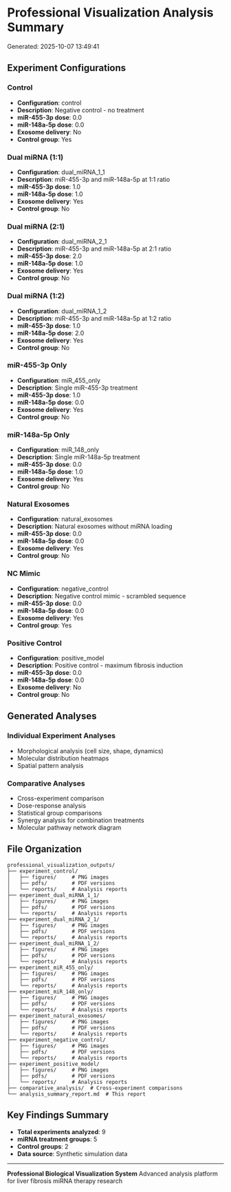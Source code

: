 # Professional Visualization Analysis Summary

Generated: 2025-10-07 13:49:41

## Experiment Configurations

### Control
- **Configuration**: control
- **Description**: Negative control - no treatment
- **miR-455-3p dose**: 0.0
- **miR-148a-5p dose**: 0.0
- **Exosome delivery**: No
- **Control group**: Yes

### Dual miRNA (1:1)
- **Configuration**: dual_miRNA_1_1
- **Description**: miR-455-3p and miR-148a-5p at 1:1 ratio
- **miR-455-3p dose**: 1.0
- **miR-148a-5p dose**: 1.0
- **Exosome delivery**: Yes
- **Control group**: No

### Dual miRNA (2:1)
- **Configuration**: dual_miRNA_2_1
- **Description**: miR-455-3p and miR-148a-5p at 2:1 ratio
- **miR-455-3p dose**: 2.0
- **miR-148a-5p dose**: 1.0
- **Exosome delivery**: Yes
- **Control group**: No

### Dual miRNA (1:2)
- **Configuration**: dual_miRNA_1_2
- **Description**: miR-455-3p and miR-148a-5p at 1:2 ratio
- **miR-455-3p dose**: 1.0
- **miR-148a-5p dose**: 2.0
- **Exosome delivery**: Yes
- **Control group**: No

### miR-455-3p Only
- **Configuration**: miR_455_only
- **Description**: Single miR-455-3p treatment
- **miR-455-3p dose**: 1.0
- **miR-148a-5p dose**: 0.0
- **Exosome delivery**: Yes
- **Control group**: No

### miR-148a-5p Only
- **Configuration**: miR_148_only
- **Description**: Single miR-148a-5p treatment
- **miR-455-3p dose**: 0.0
- **miR-148a-5p dose**: 1.0
- **Exosome delivery**: Yes
- **Control group**: No

### Natural Exosomes
- **Configuration**: natural_exosomes
- **Description**: Natural exosomes without miRNA loading
- **miR-455-3p dose**: 0.0
- **miR-148a-5p dose**: 0.0
- **Exosome delivery**: Yes
- **Control group**: No

### NC Mimic
- **Configuration**: negative_control
- **Description**: Negative control mimic - scrambled sequence
- **miR-455-3p dose**: 0.0
- **miR-148a-5p dose**: 0.0
- **Exosome delivery**: Yes
- **Control group**: Yes

### Positive Control
- **Configuration**: positive_model
- **Description**: Positive control - maximum fibrosis induction
- **miR-455-3p dose**: 0.0
- **miR-148a-5p dose**: 0.0
- **Exosome delivery**: No
- **Control group**: No

## Generated Analyses

### Individual Experiment Analyses
- Morphological analysis (cell size, shape, dynamics)
- Molecular distribution heatmaps
- Spatial pattern analysis

### Comparative Analyses
- Cross-experiment comparison
- Dose-response analysis
- Statistical group comparisons
- Synergy analysis for combination treatments
- Molecular pathway network diagram

## File Organization

```
professional_visualization_outputs/
├── experiment_control/
│   ├── figures/     # PNG images
│   ├── pdfs/        # PDF versions
│   └── reports/     # Analysis reports
├── experiment_dual_miRNA_1_1/
│   ├── figures/     # PNG images
│   ├── pdfs/        # PDF versions
│   └── reports/     # Analysis reports
├── experiment_dual_miRNA_2_1/
│   ├── figures/     # PNG images
│   ├── pdfs/        # PDF versions
│   └── reports/     # Analysis reports
├── experiment_dual_miRNA_1_2/
│   ├── figures/     # PNG images
│   ├── pdfs/        # PDF versions
│   └── reports/     # Analysis reports
├── experiment_miR_455_only/
│   ├── figures/     # PNG images
│   ├── pdfs/        # PDF versions
│   └── reports/     # Analysis reports
├── experiment_miR_148_only/
│   ├── figures/     # PNG images
│   ├── pdfs/        # PDF versions
│   └── reports/     # Analysis reports
├── experiment_natural_exosomes/
│   ├── figures/     # PNG images
│   ├── pdfs/        # PDF versions
│   └── reports/     # Analysis reports
├── experiment_negative_control/
│   ├── figures/     # PNG images
│   ├── pdfs/        # PDF versions
│   └── reports/     # Analysis reports
├── experiment_positive_model/
│   ├── figures/     # PNG images
│   ├── pdfs/        # PDF versions
│   └── reports/     # Analysis reports
├── comparative_analysis/  # Cross-experiment comparisons
└── analysis_summary_report.md  # This report
```

## Key Findings Summary

- **Total experiments analyzed**: 9
- **miRNA treatment groups**: 5
- **Control groups**: 2
- **Data source**: Synthetic simulation data

---

**Professional Biological Visualization System**
Advanced analysis platform for liver fibrosis miRNA therapy research
